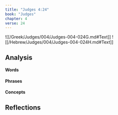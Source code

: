```yaml
---
title: "Judges 4:24"
book: "Judges"
chapter: 4
verse: 24
---
```

![[/Greek/Judges/004/Judges-004-024G.md#Text]]
![[/Hebrew/Judges/004/Judges-004-024H.md#Text]]

## Analysis

#### Words

#### Phrases

#### Concepts

## Reflections
